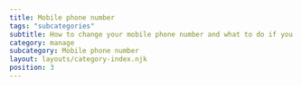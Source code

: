 ```yaml
---
title: Mobile phone number
tags: "subcategories"
subtitle: How to change your mobile phone number and what to do if you have problems.
category: manage
subcategory: Mobile phone number
layout: layouts/category-index.njk
position: 3
---
```

